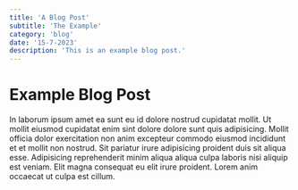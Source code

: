 ```yaml
---
title: 'A Blog Post'
subtitle: 'The Example'
category: 'blog'
date: '15-7-2023'
description: 'This is an example blog post.'
---
```


# Example Blog Post

In laborum ipsum amet ea sunt eu id dolore nostrud cupidatat mollit. Ut mollit eiusmod cupidatat enim sint dolore dolore sunt quis adipisicing. Mollit officia dolor exercitation non anim excepteur commodo eiusmod incididunt et et mollit non nostrud. Sit pariatur irure adipisicing proident duis sit aliqua esse. Adipisicing reprehenderit minim aliqua aliqua culpa laboris nisi aliquip est veniam. Elit magna consequat eu elit irure proident. Lorem anim occaecat ut culpa est cillum.
